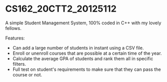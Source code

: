 # CS162_20CTT2_20125112

A simple Student Management System, 100% coded in C++ with my lovely fellows. 

Features:
- Can add a large number of students in instant using a CSV file.
- Enroll or unenroll courses that are possible at a certain time of the year.
- Calculate the average GPA of students and rank them all in specific filters.
- Full test on student's requirements to make sure that they can pass the course or not.
